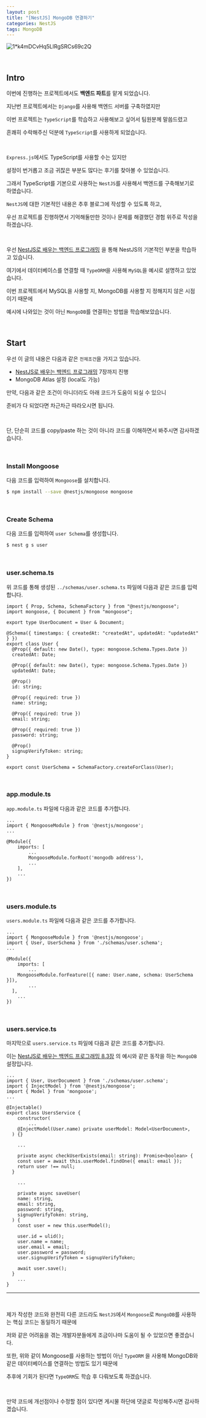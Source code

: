 ```yaml
---
layout: post
title: "[NestJS] MongoDB 연결하기"
categories: NestJS
tags: MongoDB
---
```


![1*k4mDCvHq5LlRgSRCs69c2Q](https://user-images.githubusercontent.com/108377235/202498521-23b991a2-fd16-4adf-b733-25c9b80f9296.jpeg)

<br/>

## Intro

이번에 진행하는 프로젝트에서도 **백엔드 파트**를 맡게 되었습니다.

지난번 프로젝트에서는 `Django`를 사용해 백엔드 서버를 구축하였지만

이번 프로젝트는 `TypeScript`를 학습하고 사용해보고 싶어서 팀원분께 말씀드렸고

흔쾌히 수락해주신 덕분에 `TypeScript`를 사용하게 되었습니다.

<br/>

`Express.js`에서도 TypeScript를 사용할 수는 있지만

설정이 번거롭고 조금 귀찮은 부분도 많다는 후기를 찾아볼 수 있었습니다.

그래서 TypeScript를 기본으로 사용하는 `NestJS`를 사용해서 백엔드를 구축해보기로 하였습니다.

`NestJS`에 대한 기본적인 내용은 추후 블로그에 작성할 수 있도록 하고,

우선 프로젝트를 진행하면서 기억해둘만한 것이나 문제를 해결했던 경험 위주로 작성을 하겠습니다.

<br/>

우선 [NestJS로 배우는 백엔드 프로그래밍](https://wikidocs.net/book/7059) 을 통해 NestJS의 기본적인 부분을 학습하고 있습니다.

여기에서 데이터베이스를 연결할 때 `TypeORM`을 사용해 `MySQL`을 예시로 설명하고 있었습니다.

이번 프로젝트에서 MySQL을 사용할 지, MongoDB를 사용할 지 정해지지 않은 시점이기 때문에

예시에 나와있는 것이 아닌 `MongoDB`를 연결하는 방법을 학습해보았습니다.

<br/>

## Start

우선 이 글의 내용은 다음과 같은 `전제조건`을 가지고 있습니다.

- [NestJS로 배우는 백엔드 프로그래밍](https://wikidocs.net/book/7059) 7장까지 진행
- MongoDB Atlas 설정 (local도 가능)

만약, 다음과 같은 조건이 아니더라도 아래 코드가 도움이 되실 수 있으니

준비가 다 되었다면 차근차근 따라오시면 됩니다.

<br/>

단, 단순히 코드를 copy/paste 하는 것이 아니라 코드를 이해하면서 봐주시면 감사하겠습니다.

<br/>

### Install Mongoose

다음 코드를 입력하여 `Mongoose`를 설치합니다.

```bash
$ npm install --save @nestjs/mongoose mongoose
```

<br/>

### Create Schema

다음 코드를 입력하여 `user Schema`를 생성합니다.

```bash
$ nest g s user
```

<br/>

### user.schema.ts

위 코드를 통해 생성된 `../schemas/user.schema.ts` 파일에 다음과 같은 코드를 입력합니다.

```tsx
import { Prop, Schema, SchemaFactory } from "@nestjs/mongoose";
import mongoose, { Document } from "mongoose";

export type UserDocument = User & Document;

@Schema({ timestamps: { createdAt: "createdAt", updatedAt: "updatedAt" } })
export class User {
  @Prop({ default: new Date(), type: mongoose.Schema.Types.Date })
  createdAt: Date;

  @Prop({ default: new Date(), type: mongoose.Schema.Types.Date })
  updatedAt: Date;

  @Prop()
  id: string;

  @Prop({ required: true })
  name: string;

  @Prop({ required: true })
  email: string;

  @Prop({ required: true })
  password: string;

  @Prop()
  signupVerifyToken: string;
}

export const UserSchema = SchemaFactory.createForClass(User);
```

<br/>

### app.module.ts

`app.module.ts` 파일에 다음과 같은 코드를 추가합니다.

```tsx
...
import { MongooseModule } from '@nestjs/mongoose';
...

@Module({
	imports: [
		...
		MongooseModule.forRoot('mongodb address'),
		...
	],
	...
})
```

<br/>

### users.module.ts

`users.module.ts` 파일에 다음과 같은 코드를 추가합니다.

```tsx
...
import { MongooseModule } from '@nestjs/mongoose';
import { User, UserSchema } from './schemas/user.schema';
...

@Module({
	imports: [
		...
    MongooseModule.forFeature([{ name: User.name, schema: UserSchema }]),
		...
  ],
	...
})
```

<br/>

### users.service.ts

마지막으로 `users.service.ts` 파일에 다음과 같은 코드를 추가합니다.

이는 [NestJS로 배우는 백엔드 프로그래밍 8.3장](https://wikidocs.net/158617) 의 예시와 같은 동작을 하는 `MongoDB` 설정입니다.

```tsx
...
import { User, UserDocument } from './schemas/user.schema';
import { InjectModel } from '@nestjs/mongoose';
import { Model } from 'mongoose';
...

@Injectable()
export class UsersService {
	constructor(
		...
    @InjectModel(User.name) private userModel: Model<UserDocument>,
  ) {}

	...

	private async checkUserExists(email: string): Promise<boolean> {
    const user = await this.userModel.findOne({ email: email });
    return user !== null;
  }

	...

	private async saveUser(
    name: string,
    email: string,
    password: string,
    signupVerifyToken: string,
  ) {
    const user = new this.userModel();

    user.id = ulid();
    user.name = name;
    user.email = email;
    user.password = password;
    user.signupVerifyToken = signupVerifyToken;

    await user.save();
  }
	...
}
```

---

<br/>

제가 작성한 코드와 완전히 다른 코드라도 `NestJS`에서 `Mongoose`로 `MongoDB`를 사용하는 핵심 코드는 동일하기 때문에

저와 같은 어려움을 겪는 개발자분들에게 조금이나마 도움이 될 수 있었으면 좋겠습니다.

또한, 위와 같이 Mongoose를 사용하는 방법이 아닌 `TypeORM` 을 사용해 MongoDB와 같은 데이터베이스를 연결하는 방법도 있기 때문에

추후에 기회가 된다면 `TypeORM`도 학습 후 다뤄보도록 하겠습니다.

<br/>

만약 코드에 개선점이나 수정할 점이 있다면 게시물 하단에 댓글로 작성해주시면 감사하겠습니다.
